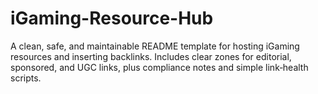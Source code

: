 # iGaming-Resource-Hub
A clean, safe, and maintainable README template for hosting iGaming resources and inserting backlinks. Includes clear zones for editorial, sponsored, and UGC links, plus compliance notes and simple link‑health scripts.
